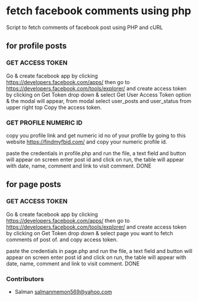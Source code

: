 # fetch facebook comments using php
Script to fetch comments of facebook post using PHP and cURL


## for profile posts
### GET ACCESS TOKEN
Go & create facebook app by clicking https://developers.facebook.com/apps/
then go to https://developers.facebook.com/tools/explorer/ and create access token by clicking on Get Token drop down & select Get User Access Token option & the modal will appear, from modal select user_posts and user_status from upper right top
Copy the access token.

### GET PROFILE NUMERIC ID
copy you profile link and get numeric id no of your profile by going to this website https://findmyfbid.com/ and copy your numeric profile id.

paste the credentials in profile.php and run the file, a text field and button will appear on screen enter post id and click on run, the table will appear with date, name, comment and link to visit comment.
DONE


## for page posts
### GET ACCESS TOKEN
Go & create facebook app by clicking https://developers.facebook.com/apps/
then go to https://developers.facebook.com/tools/explorer/ and create access token by clicking on Get Token drop down & select page you want to fetch comments of post of. and copy access token.

paste the credentials in page.php and run the file, a text field and button will appear on screen enter post id and click on run, the table will appear with date, name, comment and link to visit comment.
DONE


### Contributors
  - Salman <salmanmemon569@yahoo.com>


